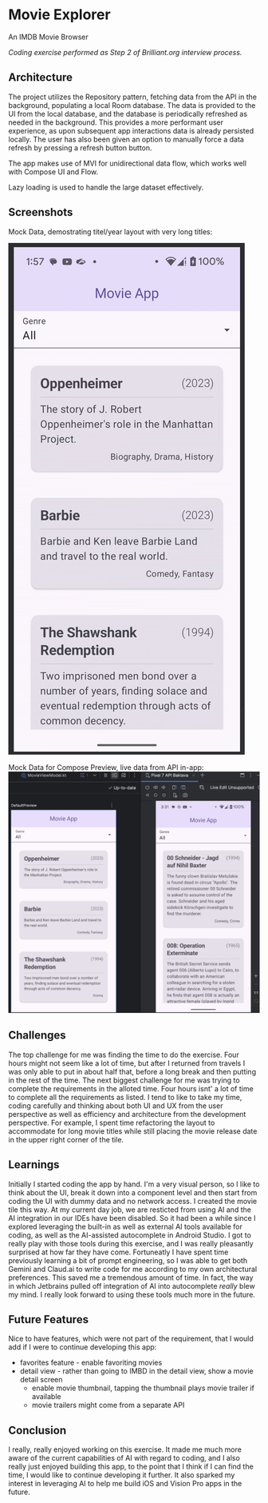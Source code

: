 # Movie Explorer
An IMDB Movie Browser

*Coding exercise performed as Step 2 of Brilliant.org interview process.*

## Architecture

The project utilizes the Repository pattern, fetching data from the API in the background, populating a local Room database. The data is provided to the UI from the local database, and the database is periodically refreshed as needed in the background. This provides a more performant user experience, as upon subsequent app interactions data is already persisted locally. The user has also been given an option to manually force a data refresh by pressing a refresh button button.

The app makes use of MVI for unidirectional data flow, which works well with Compose UI and Flow.

Lazy loading is used to handle the large dataset effectively. 



## Screenshots

Mock Data, demostrating titel/year layout with very long titles:


![bordered width=30%](readme_assets/long_titles.png)

Mock Data for Compose Preview, live data from API in-app:
![bordered width=30%](readme_assets/live_data.png)


## Challenges

The top challenge for me was finding the time to do the exercise. Four hours might not seem like a lot of time, but after I returned from travels I was only able to put in about half that, before a long break and then putting in the rest of the time. The next biggest challenge for me was trying to complete the requirements in the alloted time. Four hours isnt' a lot of time to complete all the requirements as listed. I tend to like to take my time, coding carefully and thinking about both UI and UX from the user perspective as well as efficiency and architecture from the development perspective. For example, I spent time refactoring the layout to accommodate for long movie titles while still placing the movie release date in the upper right corner of the tile.

## Learnings

Initially I started coding the app by hand. I'm a very visual person, so I like to think about the UI, break it down into a component level and then start from coding the UI with dummy data and no network access. I created the movie tile this way. At my current day job, we are resticted from using AI and the AI integration in our IDEs have been disabled. So it had been a while since I explored leveraging the built-in as well as external AI tools available for coding, as well as the AI-assisted autocomplete in Android Studio. I got to really play with those tools during this exercise, and I was really pleasantly surprised at how far they have come. Fortuneatly I have spent time previously learning a bit of prompt engineering, so I was able to get both Gemini and Claud.ai to write code for me according to my own architectural preferences. This saved me a tremendous amount of time. In fact, the way in which Jetbrains pulled off integration of AI into autocomplete *really* blew my mind. I really look forward to using these tools much more in the future.

## Future Features

Nice to have features, which were not part of the requirement, that I would add if I were to continue developing this app:

- favorites feature - enable favoriting movies
- detail view - rather than going to IMBD in the detail view, show a movie detail screen
  - enable movie thumbnail, tapping the thumbnail plays movie trailer if available
  - movie trailers might come from a separate API

## Conclusion

I really, really enjoyed working on this exercise. It made me much more aware of the current capabilities of AI with regard to coding, and I also really just enjoyed building this app, to the point that I think if I can find the time, I would like to continue developing it further. It also sparked my interest in leveraging AI to help me build iOS and Vision Pro apps in the future.
